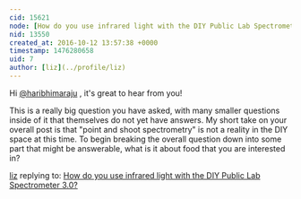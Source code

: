 ```yaml
---
cid: 15621
node: [How do you use infrared light with the DIY Public Lab Spectrometer 3.0?](../notes/haribhimaraju/10-11-2016/how-do-you-use-infrared-light-with-the-diy-public-lab-spectrometer-3-0)
nid: 13550
created_at: 2016-10-12 13:57:38 +0000
timestamp: 1476280658
uid: 7
author: [liz](../profile/liz)
---
```


Hi [@haribhimaraju](/profile/haribhimaraju) , it's great to hear from you! 

This is a really big question you have asked, with many smaller questions inside of it that themselves do not yet have answers. My short take on your overall post is that "point and shoot spectrometry" is not a reality in the DIY space at this time. To begin breaking the overall question down into some part that might be answerable, what is it about food that you are interested in? 

[liz](../profile/liz) replying to: [How do you use infrared light with the DIY Public Lab Spectrometer 3.0?](../notes/haribhimaraju/10-11-2016/how-do-you-use-infrared-light-with-the-diy-public-lab-spectrometer-3-0)

